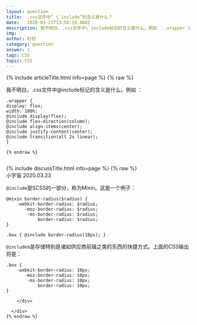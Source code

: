 ```yaml
---
layout: question
title:  .css文件中“ \`include”的含义是什么？
date:   2020-03-23T13:50:19.000Z
description: 我不明白，.css文件中\`include标记的含义是什么。例如 ：.wrapper {display  flex;width  100%;\`in...
img: 
author: 村村
category: question
answer: 1
tags: CSS
topic: CSS
---
```

<div class="article-root">
  <div class="article">
    {% include articleTitle.html info=page %}
    {% raw %}
    <div class="article-content"><p><font style="vertical-align: inherit;"><font style="vertical-align: inherit;">我不明白，.css文件中@include标记的含义是什么。</font><font style="vertical-align: inherit;">例如 ：</font></font></p>

<pre><code>.wrapper {<font></font>
display: flex;<font></font>
width: 100%;<font></font>
@include display(flex);<font></font>
@include flex-direction(column);<font></font>
@include align-items(center);<font></font>
@include justify-content(center);<font></font>
@include transition(all 2s linear);<font></font>
}<font></font>
</code></pre></div>
    {% endraw %}
  </div>
  <p style="height: 0;width:0;overflow: hidden;"> 第3098篇《.css文件中“ @include”的含义是什么？》来自Winter(https://github.com/aiyld/aiyld.github.io)的站点</p>
  <div class="discuss-wrapper">
    {% include discussTitle.html info=page %}
    {% raw %}
    <div class="discuss-item">
        <div class="discuss-parent">
          <div class="discuss-meta">
            <span class="discuss-user">小宇宙</span>
            <span class="discuss-time">2020.03.23</span>
          </div>
          <div class="discuss-comment"><p><code>@include</code><font style="vertical-align: inherit;"><font style="vertical-align: inherit;">是SCSS的一部分，称为Mixin。</font><font style="vertical-align: inherit;">这是一个例子：</font></font></p>

<pre><code>@mixin border-radius($radius) {<font></font>
    -webkit-border-radius: $radius;<font></font>
       -moz-border-radius: $radius;<font></font>
        -ms-border-radius: $radius;<font></font>
            border-radius: $radius;<font></font>
}<font></font>
<font></font>
.box { @include border-radius(10px); }<font></font>
</code></pre>

<p><code>@include</code><font style="vertical-align: inherit;"><font style="vertical-align: inherit;">s是存储特别是诸如供应商前缀之类的东西的快捷方式。</font><font style="vertical-align: inherit;">上面的CSS输出将是：</font></font></p>

<pre><code>.box {<font></font>
    -webkit-border-radius: 10px;<font></font>
       -moz-border-radius: 10px;<font></font>
        -ms-border-radius: 10px;<font></font>
            border-radius: 10px;<font></font>
}<font></font>
</code></pre></div>
        </div>
        
      </div>
    {% endraw %}
  </div>
<div>
